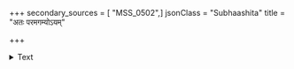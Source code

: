 +++
secondary_sources = [ "MSS_0502",]
jsonClass = "Subhaashita"
title = "अतः परमगम्योऽयम्"

+++

<details><summary>Text</summary>

अतः परमगम्योऽयं पन्था विश्रम्यतामिति।  
प्रत्यक्षियुगलं तस्याः कर्णौ वक्तुमिवागतौ॥
</details>
